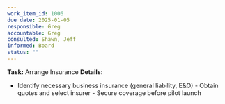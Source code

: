 ```yaml
---
work_item_id: 1006
due date: 2025-01-05
responsible: Greg
accountable: Greg
consulted: Shawn, Jeff
informed: Board
status: ""
---
```


**Task:** Arrange Insurance
**Details:**
- Identify necessary business insurance (general liability, E&O) - Obtain quotes and select insurer - Secure coverage before pilot launch
